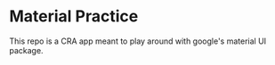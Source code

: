# Material Practice

This repo is a CRA app meant to play around with google's material UI package.
